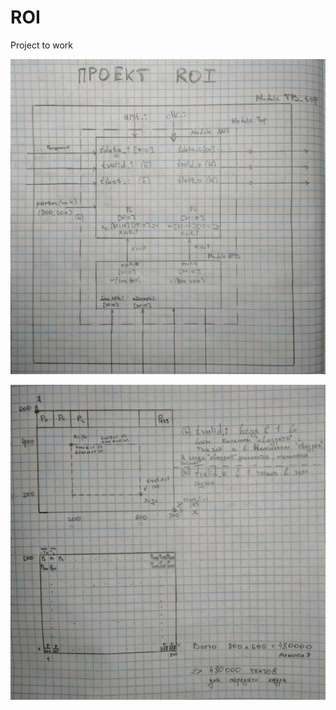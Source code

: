 # ROI
Project to work

![ROI project scheme](https://github.com/Temix707/ROI/blob/master/scheme/IMG20230622005151.jpg)

![Project Display](https://github.com/Temix707/ROI/blob/master/scheme/IMG20230622005219.jpg)
